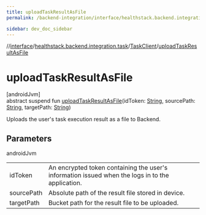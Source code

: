 ```yaml
---
title: uploadTaskResultAsFile
permalink: /backend-integration/interface/healthstack.backend.integration.task/-task-client/upload-task-result-as-file.html

sidebar: dev_doc_sidebar
---
```

//[interface](../../../index.html)/[healthstack.backend.integration.task](../index.html)/[TaskClient](index.html)/[uploadTaskResultAsFile](upload-task-result-as-file.html)



# uploadTaskResultAsFile



[androidJvm]\
abstract suspend fun [uploadTaskResultAsFile](upload-task-result-as-file.html)(idToken: [String](https://kotlinlang.org/api/latest/jvm/stdlib/kotlin/-string/index.html), sourcePath: [String](https://kotlinlang.org/api/latest/jvm/stdlib/kotlin/-string/index.html), targetPath: [String](https://kotlinlang.org/api/latest/jvm/stdlib/kotlin/-string/index.html))



Uploads the user's task execution result as a file to Backend.



## Parameters


androidJvm

| | |
|---|---|
| idToken | An encrypted token containing the user's information issued when the logs in to the application. |
| sourcePath | Absolute path of the result file stored in device. |
| targetPath | Bucket path for the result file to be uploaded. |




